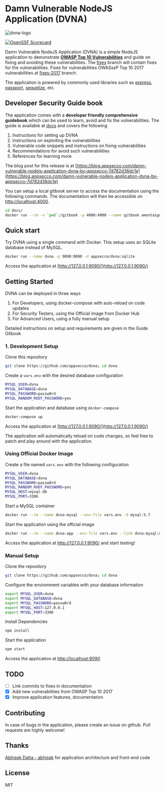 # Damn Vulnerable NodeJS Application (DVNA)

![dvna-logo](docs/resources/dvna.png)


[![OpenSSF Scorecard](https://api.securityscorecards.dev/projects/github.com/juanlujand/dvna/badge)](https://securityscorecards.dev/viewer/?uri=github.com/juanlujand/dvna)


Damn Vulnerable NodeJS Application (DVNA) is a simple NodeJS application to demonstrate [**OWASP Top 10 Vulnerabilities**](https://www.owasp.org/index.php/Top_10-2017_Top_10) and guide on fixing and avoiding these vulnerabilities. The [fixes](https://github.com/appsecco/dvna/tree/fixes) branch will contain fixes for the vulnerabilities. Fixes for vulnerabilities OWASssP Top 10 2017 vulnerabilities at [fixes-2017](https://github.com/appsecco/dvna/tree/fixes-2017) branch.

The application is powered by commonly used libraries such as [express](https://www.npmjs.com/package/express), [passport](https://www.npmjs.com/package/passport), [sequelize](https://www.npmjs.com/package/sequelize), etc.

## Developer Security Guide book

The application comes with a **developer friendly comprehensive guidebook** which can be used to learn, avoid and fix the vulnerabilities. The guide is available at [docs](/docs) and covers the following

1. Instructions for setting up DVNA
2. Instructions on exploiting the vulnerabilities
3. Vulnerable code snippets and instructions on fixing vulnerabilities
4. Recommendations for avoid such vulnerabilities
5. References for learning more

The blog post for this release is at [https://blog.appsecco.com/damn-vulnerable-nodejs-application-dvna-by-appsecco-7d782d36dc1e](https://blog.appsecco.com/damn-vulnerable-nodejs-application-dvna-by-appsecco-7d782d36dc1e)

You can setup a local gitbook server to access the documentation using the following commands. The documentation will then be accessible on [http://localhost:4000](http://localhost:4000).

```bash
cd docs/
docker run --rm -v `pwd`:/gitbook -p 4000:4000 --name gitbook amontaigu/gitbook gitbook serve
```

## Quick start

Try DVNA using a single command with Docker. This setup uses an SQLite database instead of MySQL.

```bash
docker run --name dvna -p 9090:9090 -d appsecco/dvna:sqlite
```

Access the application at [http://127.0.0.1:9090/](http://127.0.0.1:9090/)

## Getting Started

DVNA can be deployed in three ways

1. For Developers, using docker-compose with auto-reload on code updates
2. For Security Testers, using the Official image from Docker Hub
3. For Advanced Users, using a fully manual setup

Detailed instructions on setup and requirements are given in the Guide Gitbook

### 1. Development Setup

Clone this repository

```bash
git clone https://github.com/appsecco/dvna; cd dvna
```

Create a `vars.env` with the desired database configuration

```bash
MYSQL_USER=dvna
MYSQL_DATABASE=dvna
MYSQL_PASSWORD=passw0rd
MYSQL_RANDOM_ROOT_PASSWORD=yes
```

Start the application and database using `docker-compose`

```bash
docker-compose up
```

Access the application at [http://127.0.0.1:9090/](http://127.0.0.1:9090/)

The application will automatically reload on code changes, so feel free to patch and play around with the application.

### Using Official Docker Image

Create a file named `vars.env` with the following configuration

```bash
MYSQL_USER=dvna
MYSQL_DATABASE=dvna
MYSQL_PASSWORD=passw0rd
MYSQL_RANDOM_ROOT_PASSWORD=yes
MYSQL_HOST=mysql-db
MYSQL_PORT=3306
```

Start a MySQL container

```bash
docker run --rm --name dvna-mysql --env-file vars.env -d mysql:5.7
```

Start the application using the official image

```bash
docker run --rm --name dvna-app --env-file vars.env --link dvna-mysql:mysql-db -p 9090:9090 appsecco/dvna
```

Access the application at http://127.0.0.1:9090/ and start testing!

### Manual Setup

Clone the repository

```bash
git clone https://github.com/appsecco/dvna; cd dvna
```

Configure the environment variables with your database information

```bash
export MYSQL_USER=dvna
export MYSQL_DATABASE=dvna
export MYSQL_PASSWORD=passw0rd
export MYSQL_HOST=127.0.0.1
export MYSQL_PORT=3306
```

Install Dependencies

```bash
npm install
```

Start the application

```bash
npm start
```

Access the application at [http://localhost:9090](http://localhost:9090)

## TODO

- [ ] Link commits to fixes in documentation
- [x] Add new vulnerabilities from OWASP Top 10 2017
- [x] Improve application features, documentation

## Contributing

In case of bugs in the application, please create an issue on github. Pull requests are highly welcome!

## Thanks

[Abhisek Datta - abhisek](https://github.com/abhisek) for application architecture and front-end code

## License

MIT
